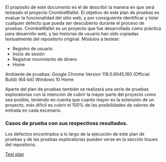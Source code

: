 El propósito de este documento es el de describir la manera en que será testeado el proyecto CrombieWallet. El objetivo de este plan de pruebas es evaluar la funcionalidad del sitio web, y por consiguiente identificar y listar cualquier defecto que pueda ser descubierto durante el proceso de pruebas.
CrombieWallet es un proyecto que fue desarrollado como práctica para desarrollo web, y las historias de usuario han sido copiadas textualmente del repositorio original.
Módulos a testear:
* Registro de usuario
* Inicio de sesión
* Registrar movimiento de dinero
* Home

Ambiente de pruebas:
Google Chrome Version 119.0.6045.160 (Official Build) (64-bit)
Windows 10 Home

Aparte del plan de pruebas también se realizará una serie de pruebas exploratorias con la intención de cubrir la mayor parte del proyecto como sea posible, teniendo en cuenta que cuanto mayor es la extensión de un proyecto, más difícil es cubrir el 100% de las posibilidades de valores de entrada en cada escenario.

### Casos de prueba con sus respectivos resultados.
Los defectos encontrados a lo largo de la ejecución de este plan de pruebas y de las pruebas exploratorias pueden verse en la sección Issues del repositorio.

[Test plan](https://docs.google.com/spreadsheets/d/1VIVNfrzXtxhWzyKC57z6o0tdURyTwaQWdc4ca0nF3RY/edit?usp=sharing)
